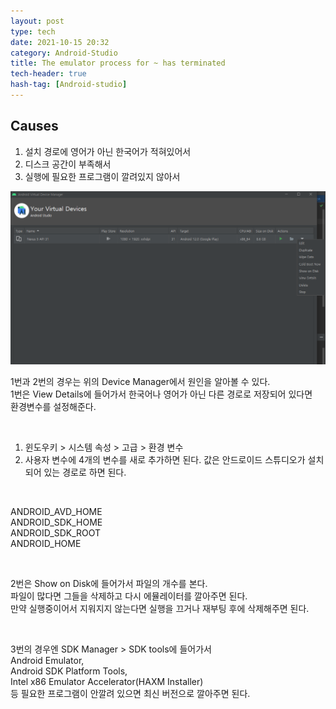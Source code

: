 ```yaml
---
layout: post
type: tech
date: 2021-10-15 20:32
category: Android-Studio
title: The emulator process for ~ has terminated
tech-header: true
hash-tag: [Android-studio]
---
```



## Causes
1. 설치 경로에 영어가 아닌 한국어가 적혀있어서
2. 디스크 공간이 부족해서
3. 실행에 필요한 프로그램이 깔려있지 않아서


<img class="medium" src="img/and.PNG"><br>

1번과 2번의 경우는 위의 Device Manager에서 원인을 알아볼 수 있다.<br>
1번은 View Details에 들어가서 한국어나 영어가 아닌 다른 경로로 저장되어 있다면<br>
환경변수를 설정해준다.<br>

<br>

1. 윈도우키 > 시스템 속성 > 고급 > 환경 변수
2. 사용자 변수에 4개의 변수를 새로 추가하면 된다. 값은 안드로이드 스튜디오가 설치되어 있는 경로로 하면 된다.

<br>

ANDROID_AVD_HOME<br>
ANDROID_SDK_HOME<br>
ANDROID_SDK_ROOT<br>
ANDROID_HOME<br>

<br>

2번은 Show on Disk에 들어가서 파일의 개수를 본다.<br>
파일이 많다면 그들을 삭제하고 다시 에뮬레이터를 깔아주면 된다.<br>
만약 실행중이어서 지워지지 않는다면 실행을 끄거나 재부팅 후에 삭제해주면 된다.<br>

<br>

3번의 경우엔 SDK Manager > SDK tools에 들어가서 <br>
Android Emulator, <br>
Android SDK Platform Tools, <br>
Intel x86 Emulator Accelerator(HAXM Installer)<br>
등 필요한 프로그램이 안깔려 있으면 최신 버전으로 깔아주면 된다.<br>
